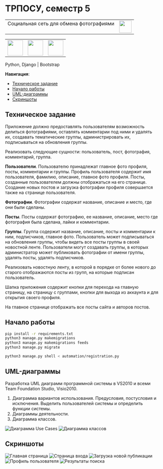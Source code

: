 # ТРПОСУ, семестр 5

<table cellpadding="0">
    <tr style="padding: 0">
        <td valign="top">Социальная сеть для обмена фотографиями</td>
        <td valign="top"><img src="assets/images/logo.png" style="object-fit: cover; height: 40px;"></td>
    </tr>
</table>

<table cellpadding="0">
    <tr style="padding: 0">
        <td valign="top"><img src="assets/images/python.png" style="object-fit: cover; height: 50px;"></td>
        <td valign="top"><img src="assets/images/django.svg" style="object-fit: cover; height: 50px;"></td>
        <td valign="top"><img src="assets/images/bootstrap.png" style="object-fit: cover; height: 50px;"></td>
    </tr>
</table>

Python, Django | Bootstrap

**Навигация**:
- [Техническое задание](#техническое-задание)
- [Начало работы](#начало-работы)
- [UML-диаграммы](#uml-диаграммы)
- [Скриншоты](#скриншоты)

## Техническое задание

Приложение должно предоставлять пользователям возможность делиться фотографиями, оставлять комментарии под ними и удалять их, создавать тематические группы, администрировать их, подписываться на обновления группы.

Реализовать следующие сущности: пользователь, пост, фотография, комментарий, группа.

**Пользователи**. Пользователю принадлежат главное фото профиля, посты, комментарии и группы. Профиль пользователя содержит имя пользователя, фамилию, описание, главное фото профиля. Посты, созданные пользователем должны отображаться на его странице. Создание новых постов и загрузка фотографии профиля совершается также на странице пользователя.

**Фотографии**. Фотографии содержат название, описание и место, где они были сделаны.

**Посты**. Посты содержат фотографию, ее название, описание, место где фотография была сделана, лайки и комментарии.

**Группы**. Группа содержит название, описание, посты и комментарии к ним, подписчиков, главное фото. Пользователь может подписываться на обновления группы, чтобы видеть все посты группы в своей новостной ленте. Пользователи могут создавать группы, в которых администратор может публиковать фотографии от имени группы, удалять посты, удалять подписчиков.

Реализовать новостную ленту, в которой в порядке от более нового до старого отображаются посты из групп, на которые подписан пользователь.

Шапка приложения содержит кнопки для перехода на главную страницу, на страницу с группами, кнопки для выхода из аккаунта и для открытия своего профиля.

На главное странице отображать все посты сайта и авторов постов.

## Начало работы

```bash
pip install -r requirements.txt
python3 manage.py makemigrations
python3 manage.py makemigrations feeds
python3 manage.py migrate

python3 manage.py shell < automation/registration.py
```

## UML-диаграммы

Разработка UML диаграмм программной системы в VS2010 и всеми Team Foundation Studio, Visio2010.

1. Диаграмма вариантов использования. Предусловия, постусловия и исключения. Выделить пользователей системы и определить функции системы.
2. Диаграммы деятельности.
3. Диаграмма классов.

![Диаграмма Use Cases](assets/images/diagram-use-cases.png)
![Диаграмма классов](assets/images/diagram-classes.png)

## Скриншоты

![Главная страница](assets/images/index-example.png)
![Страница входа](assets/images/login-example.png)
![Загрузка новой публикации](assets/images/post-example.png)
![Профиль пользователя](assets/images/profile-example.png)
![Результаты поиска](assets/images/search-example.png)

